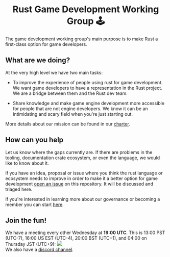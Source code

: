 
<div align="center">
  <h1>Rust Game Development Working Group 🕹️</h1>
</div>

The game development working group's main purpose is to make Rust a first-class option for game developers.

## What are we doing?

At the very high level we have two main tasks:

* To improve the experience of people using rust for game development. 
We want game developers to have a representation in the Rust project.
We are a bridge between them and the Rust dev team.

* Share knowledge and make game engine development more accessible for people that are not engine developers. We know it can be an intimidating and scary field when you're just starting out.

More details about our mission can be found in our [charter](charter.md).

## How can you help

Let us know where the gaps currently are. If there are problems in the tooling, documentation crate ecosystem, or even the language, we would like to know about it.

If you have an idea, proposal or issue where you think the rust language or ecosystem needs to improve in order to make it a better option for game development [open an issue][issue] on this repository. It will be discussed and triaged here.

If you're interested in learning more about our governance or becoming a member you can start [here](GOVERNANCE.md).

## Join the fun!

We have a meeting every other Wednesday at **19:00 UTC**.  This is 13:00 PST (UTC-7), 16:00 US EST (UTC-4), 20:00 BST (UTC+1), and 04:00 on Thursday JST (UTC+9): <a target="_blank" href="https://calendar.google.com/event?action=TEMPLATE&amp;tmeid=MWgxZnN2cWR2NjBhZGlhODBwNXRoc3RrMDBfMjAxOTA3MTBUMTkwMDAwWiAxM3JhM3R1ZXFrcWJmZnBmMmc1NmZvMmN0c0Bn&amp;tmsrc=13ra3tueqkqbffpf2g56fo2cts%40group.calendar.google.com"><img border="0" src="https://www.google.com/calendar/images/ext/gc_button1_en.gif"></a>    
We also have a [discord channel][discord].

[issue]: https://github.com/rust-gamedev/wg/issues/new
[discord]: https://discord.gg/j6QJsMd
